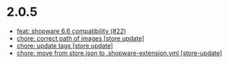 # 2.0.5
- [feat: shopware 6.6 compatibility (#22)](/17763c0)
- [chore: correct path of images [store update]](/bee7c9f)
- [chore: update tags [store update]](/12e7548)
- [chore: move from store.json to .shopware-extension.yml [store-update]](/535febe)